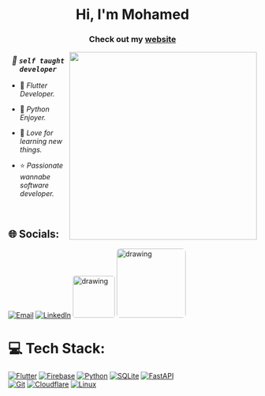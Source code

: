 <h1 align="center">Hi, I'm Mohamed
<h3 align="center">Check out my <a href="https://mohamedayman.me/" target="_blank"  rel="noopener noreferrer">website</a></h3>

<img align="right" src="https://user-images.githubusercontent.com/63050133/156676671-d5b2e362-97d4-4404-9447-dd71ddfea82f.gif" width="380">

<div align="center">

  ### ***💫 ``self taught developer``*** 
</div>

<div align="left">
 
 - 📱 *Flutter Developer.*

 - 🐍 *Python Enjoyer.*

 - 💛 *Love for learning new things.*

 - ⭐ *Passionate wannabe software developer.*
</div>

<br>



## 🌐 Socials:
[![Email](https://img.shields.io/badge/Email-%231877F2.svg?logo=gmail&logoColor=white)](mailto:MohamedAyman@mohamedayman.me) [![LinkedIn](https://img.shields.io/badge/LinkedIn-%230077B5.svg?logo=linkedin&logoColor=white)](https://linkedin.com/in/mohamed-ayman-7k)
<a href="https://t.me/mayman007tg"><img src="https://img.shields.io/badge/Telegram-2CA5E0?style=for-the-badge&logo=telegram&logoColor=white" alt="drawing" width="85" style="border-radius:5%"/></a>
<a href="https://discordapp.com/users/543172445155098624"><img src="https://dcbadge.vercel.app/api/shield/543172445155098624" alt="drawing" width="140" style="border-radius:5%"/></a>

# 💻 Tech Stack:
[![Flutter](https://img.shields.io/badge/Flutter-%2302569B.svg?style=for-the-badge&logo=Flutter&logoColor=white)](https://flutter.dev/) [![Firebase](https://img.shields.io/badge/firebase-%23039BE5.svg?style=for-the-badge&logo=firebase)](https://firebase.google.com/) [![Python](https://img.shields.io/badge/python-3670A0?style=for-the-badge&logo=python&logoColor=ffdd54)](https://www.python.org/) [![SQLite](https://img.shields.io/badge/sqlite-%2307405e.svg?style=for-the-badge&logo=sqlite&logoColor=white)](https://www.sqlite.org/) [![FastAPI](https://img.shields.io/badge/fastapi-ffdd54?style=for-the-badge&logo=fastapi&logoColor=009688)](https://fastapi.tiangolo.com/)
<br>
[![Git](https://img.shields.io/badge/GIT-f05539?style=for-the-badge&logo=git&logoColor=white)](https://git-scm.com/) [![Cloudflare](https://img.shields.io/badge/Cloudflare-F38020?style=for-the-badge&logo=Cloudflare&logoColor=white)](https://www.cloudflare.com/) [![Linux](https://img.shields.io/badge/linux-%23323330.svg?style=for-the-badge&logo=linux&logoColor=%23F7DF1E)](https://www.linux.org/)
